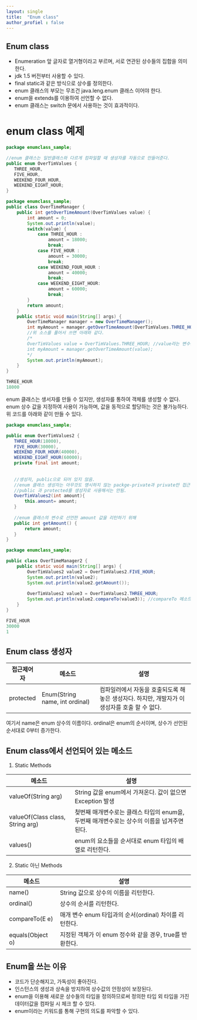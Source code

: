 ```yaml
---
layout: single
title:  "Enum class"
author_profiel : false
---
```


## Enum class
 - Enumeration 앞 글자로 열거형이라고 부르며, 서로 연관된 상수들의 집합을 의미한다.
 - jdk 1.5 버전부터 사용할 수 있다.
 - final static과 같은 방식으로 상수를 정의한다.
 - enum 클래스의 부모는 무조건 java.leng.enum 클래스 이어야 한다.
 - enum을 extends를 이용하여 선언할 수 없다.
 - enum 클래스는 switch 문에서 사용하는 것이 효과적이다.

# enum class 예제

 ```java
 package enumclass_sample;

//enum 클래스는 일반클래스와 다르게 컴파일할 때 생성자를 자동으로 만들어준다.
public enum OverTimValues {
	THREE_HOUR,
	FIVE_HOUR,
	WEEKEND_FOUR_HOUR,
	WEEKEND_EIGHT_HOUR;
}
```

```java
package enumclass_sample;
public class OverTimeManager {
	public int getOverTimeAmount(OverTimValues value) {
		int amount = 0;
		System.out.println(value);
		switch(value) {
			case THREE_HOUR :
				amount = 18000;
				break;
			case FIVE_HOUR : 
				amount = 30000;
				break;
			case WEEKEND_FOUR_HOUR :
				amount = 40000;
				break;
			case WEEKEND_EIGHT_HOUR:
				amount = 60000;
				break;
		}
		return amount;
	}
	public static void main(String[] args) {
		OverTimeManager manager = new OverTimeManager();
		int myAmount = manager.getOverTimeAmount(OverTimValues.THREE_HOUR);
		//위 소스를 풀어서 쓰면 아래와 같다.
		/* 
		OverTimValues value = OverTimValues.THREE_HOUR; //value라는 변수는 OverTimValues라는 enum 클래스의 객체
		int myAmount = manager.getOverTimeAmount(value); 
		*/
		System.out.println(myAmount);
	}
}

THREE_HOUR
18000

 ```

 enum 클래스는 생서자를 만들 수 있지만, 생성자를 통하여 객체를 생성할 수 없다.
 enum 상수 값을 지정하여 사용이 가능하며, 값을 동적으로 할당하는 것은 불가능하다.
 위 코드를 아래와 같이 만들 수 있다.
 
 ```java
 package enumclass_sample;

public enum OverTimValues2 {
	THREE_HOUR(18000),
	FIVE_HOUR(30000),
	WEEKEND_FOUR_HOUR(40000),
	WEEKEND_EIGHT_HOUR(60000);
	private final int amount;
	
	
	//생성자, public으로 되어 있지 않음. 
	//enum 클래스 생성자는 아무것도 명시하지 않는 packge-private과 private만 접근 제어자로 사용할 수 있다.
	//public 과 protected를 생성자로 사용해서는 안됨.
	OverTimValues2(int amount){ 
		this.amount= amount;
	}
	
	//enum 클래스의 변수로 선언한 amount 값을 리턴하기 위해
	public int getAmount() {
		return amount;
	}
}

```

```java
package enumclass_sample;

public class OverTimeManager2 {
	public static void main(String[] args) {
		OverTimValues2 value2 = OverTimValues2.FIVE_HOUR;
		System.out.println(value2);
		System.out.println(value2.getAmount());
		
		OverTimValues2 value3 = OverTimValues2.THREE_HOUR;
		System.out.println(value2.compareTo(value3)); //compareTo 메소드 사용
	}
}

FIVE_HOUR 
30000
1

 ```


## Enum class 생성자

|접근제어자|메소드|설명|
|--------|----------|-----------------|
|protected|Enum(String name, int ordinal)| 컴파일러에서 자동을 호출되도록 해놓은 생성자다. 하지만, 개발자가 이 생성자를 호출 할 수 없다.|

여기서 name은 enum 상수의 이름이다. ordinal은 enum의 순서이며, 상수가 선언된 순서대로 0부터 증가한다.

## Enum class에서 선언되어 있는 메소드
1. Static Methods

|메소드|설명|
|-----|-------------|
|valueOf(String arg)|String 값을 enum에서 가져온다. 값이 없으면 Exception 발생|
|valueOf(Class<T> class, String arg)|첮번째 매개변수로는 클래스 타입의 enum을, 두번째 매개변수로는 상수의 이름을 넙겨주면 된다.|
|values()|enum의 요소들을 순서대로 enum 타입의 배열로 리턴한다.|

2. Static 아닌 Methods

|메소드|설명|
|-----|-------------|
|name()| String 값으로 상수의 이름을 리턴한다.|
|ordinal()|상수의 순서를 리턴한다.|
|compareTo(E e)|매개 변수 enum 타입과의 순서(ordinal) 차이를 리턴한다.|
|equals(Object o)|지정된 객체가 이 enum 정수와 같을 경우, true를 반환한다.|


## Enum을 쓰는 이유
- 코드가 단순해지고, 가독성이 좋아진다.
- 인스턴스의 생성과 상속을 방지하여 상수값의 안정성이 보장된다.
- enum을 이용해 새로운 상수들의 타입을 정의하므로써 정의한 타입 외 타입을 가진 데이터값을 컴파일 시 체크 할 수 있다.
- enum이라는 키워드를 통해 구현의 의도를 파악할 수 있다.


